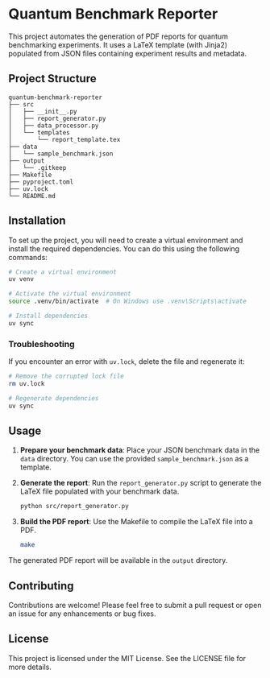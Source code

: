 # Quantum Benchmark Reporter

This project automates the generation of PDF reports for quantum benchmarking experiments. It uses a LaTeX template (with Jinja2) populated from JSON files containing experiment results and metadata.

## Project Structure

```
quantum-benchmark-reporter
├── src
│   ├── __init__.py
│   ├── report_generator.py
│   ├── data_processor.py
│   └── templates
│       └── report_template.tex
├── data
│   └── sample_benchmark.json
├── output
│   └── .gitkeep
├── Makefile
├── pyproject.toml
├── uv.lock
└── README.md
```

## Installation

To set up the project, you will need to create a virtual environment and install the required dependencies. You can do this using the following commands:

```bash
# Create a virtual environment
uv venv

# Activate the virtual environment
source .venv/bin/activate  # On Windows use .venv\Scripts\activate

# Install dependencies
uv sync
```

### Troubleshooting

If you encounter an error with `uv.lock`, delete the file and regenerate it:

```bash
# Remove the corrupted lock file
rm uv.lock

# Regenerate dependencies
uv sync
```

## Usage

1. **Prepare your benchmark data**: Place your JSON benchmark data in the `data` directory. You can use the provided `sample_benchmark.json` as a template.

2. **Generate the report**: Run the `report_generator.py` script to generate the LaTeX file populated with your benchmark data.

   ```bash
   python src/report_generator.py
   ```

3. **Build the PDF report**: Use the Makefile to compile the LaTeX file into a PDF.

   ```bash
   make
   ```

The generated PDF report will be available in the `output` directory.

## Contributing

Contributions are welcome! Please feel free to submit a pull request or open an issue for any enhancements or bug fixes.

## License

This project is licensed under the MIT License. See the LICENSE file for more details.